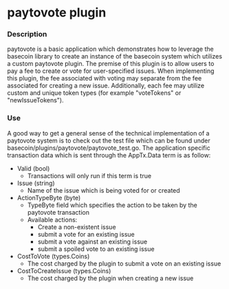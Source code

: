 # paytovote plugin

### Description
paytovote is a basic application which demonstrates how to leverage the basecoin library to create an instance of the basecoin system which utilizes a custom paytovote plugin. The premise of this plugin is to allow users to pay a fee to create or vote for user-specified issues. When implementing this plugin, the fee associated with voting may separate from the fee associated for creating a new issue. Additionally, each fee may utilize custom and unique token types (for example "voteTokens" or "newIssueTokens"). 

### Use
A good way to get a general sense of the technical implementation of a paytovote system is to check out the test file which can be found under basecoin/plugins/paytovote/paytovote\_test.go. The application specific transaction data which is sent through the AppTx.Data term is as follow:
 - Valid (bool) 
   - Transactions will only run if this term is true
 - Issue (string) 
   - Name of the issue which is being voted for or created
 - ActionTypeByte (byte)
   - TypeByte field which specifies the action to be taken by the paytovote transaction
   - Available actions:
     - Create a non-existent issue
     - submit a vote for an existing issue
     - submit a vote against an existing issue
     - submit a spoiled vote to an existing issue
 - CostToVote (types.Coins)
   - The cost charged by the plugin to submit a vote on an existing issue
 - CostToCreateIssue (types.Coins) 
   - The cost charged by the plugin when creating a new issue


